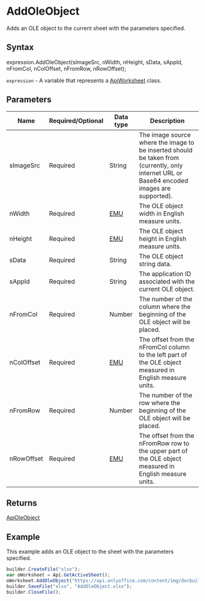 # AddOleObject

Adds an OLE object to the current sheet with the parameters specified.

## Syntax

expression.AddOleObject(sImageSrc, nWidth, nHeight, sData, sAppId, nFromCol, nColOffset, nFromRow, nRowOffset);

`expression` - A variable that represents a [ApiWorksheet](../ApiWorksheet.md) class.

## Parameters

| **Name** | **Required/Optional** | **Data type** | **Description** |
| ------------- | ------------- | ------------- | ------------- |
| sImageSrc | Required | String | The image source where the image to be inserted should be taken from (currently, only internet URL or Base64 encoded images are supported). |
| nWidth | Required | [EMU](../../../Enumerations/Emu.md) | The OLE object width in English measure units. |
| nHeight | Required | [EMU](../../../Enumerations/Emu.md) | The OLE object height in English measure units. |
| sData | Required | String | The OLE object string data. |
| sAppId | Required | String | The application ID associated with the current OLE object. |
| nFromCol | Required | Number | The number of the column where the beginning of the OLE object will be placed. |
| nColOffset | Required | [EMU](../../../Enumerations/Emu.md) | The offset from the nFromCol column to the left part of the OLE object measured in English measure units. |
| nFromRow | Required | Number | The number of the row where the beginning of the OLE object will be placed. |
| nRowOffset | Required | [EMU](../../../Enumerations/Emu.md) | The offset from the nFromRow row to the upper part of the OLE object measured in English measure units. |

## Returns

[ApiOleObject](../../ApiOleObject/ApiOleObject.md)

## Example

This example adds an OLE object to the sheet with the parameters specified.

```javascript
builder.CreateFile("xlsx");
var oWorksheet = Api.GetActiveSheet();
oWorksheet.AddOleObject("https://api.onlyoffice.com/content/img/docbuilder/examples/ole-object-image.png", 130 * 36000, 90 * 36000, "https://youtu.be/SKGz4pmnpgY", "asc.{38E022EA-AD92-45FC-B22B-49DF39746DB4}", 0, 2 * 36000, 4, 3 * 36000);
builder.SaveFile("xlsx", "AddOleObject.xlsx");
builder.CloseFile();
```